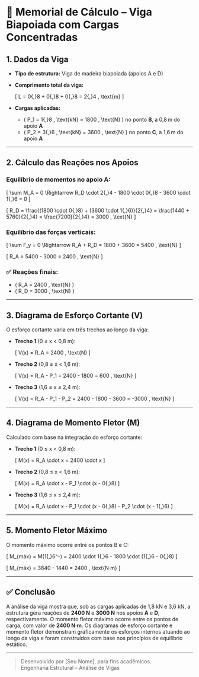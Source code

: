 # 📄 Memorial de Cálculo – Viga Biapoiada com Cargas Concentradas

## 1. Dados da Viga

- **Tipo de estrutura:** Viga de madeira biapoiada (apoios A e D)
- **Comprimento total da viga:**

  \[
  L = 0{,}8 + 0{,}8 + 0{,}8 = 2{,}4 \, \text{m}
  \]

- **Cargas aplicadas:**
  - \( P_1 = 1{,}8 \, \text{kN} = 1800 \, \text{N} \) no ponto **B**, a 0,8 m do apoio **A**
  - \( P_2 = 3{,}6 \, \text{kN} = 3600 \, \text{N} \) no ponto **C**, a 1,6 m do apoio **A**

---

## 2. Cálculo das Reações nos Apoios

### Equilíbrio de momentos no apoio A:

\[
\sum M_A = 0 \Rightarrow R_D \cdot 2{,}4 - 1800 \cdot 0{,}8 - 3600 \cdot 1{,}6 = 0
\]

\[
R_D = \frac{(1800 \cdot 0{,}8) + (3600 \cdot 1{,}6)}{2{,}4} = \frac{1440 + 5760}{2{,}4} = \frac{7200}{2{,}4} = 3000 \, \text{N}
\]

### Equilíbrio das forças verticais:

\[
\sum F_y = 0 \Rightarrow R_A + R_D = 1800 + 3600 = 5400 \, \text{N}
\]

\[
R_A = 5400 - 3000 = 2400 \, \text{N}
\]

### ✅ Reações finais:

- \( R_A = 2400 \, \text{N} \)
- \( R_D = 3000 \, \text{N} \)

---

## 3. Diagrama de Esforço Cortante (V)

O esforço cortante varia em três trechos ao longo da viga:

- **Trecho 1** (0 ≤ x < 0,8 m):

  \[
  V(x) = R_A = 2400 \, \text{N}
  \]

- **Trecho 2** (0,8 ≤ x < 1,6 m):

  \[
  V(x) = R_A - P_1 = 2400 - 1800 = 600 \, \text{N}
  \]

- **Trecho 3** (1,6 ≤ x ≤ 2,4 m):

  \[
  V(x) = R_A - P_1 - P_2 = 2400 - 1800 - 3600 = -3000 \, \text{N}
  \]

---

## 4. Diagrama de Momento Fletor (M)

Calculado com base na integração do esforço cortante:

- **Trecho 1** (0 ≤ x < 0,8 m):

  \[
  M(x) = R_A \cdot x = 2400 \cdot x
  \]

- **Trecho 2** (0,8 ≤ x < 1,6 m):

  \[
  M(x) = R_A \cdot x - P_1 \cdot (x - 0{,}8)
  \]

- **Trecho 3** (1,6 ≤ x ≤ 2,4 m):

  \[
  M(x) = R_A \cdot x - P_1 \cdot (x - 0{,}8) - P_2 \cdot (x - 1{,}6)
  \]

---

## 5. Momento Fletor Máximo

O momento máximo ocorre entre os pontos B e C:

\[
M_{máx} = M(1{,}6^-) = 2400 \cdot 1{,}6 - 1800 \cdot (1{,}6 - 0{,}8)
\]

\[
M_{máx} = 3840 - 1440 = 2400 \, \text{N·m}
\]

---

## ✅ Conclusão

A análise da viga mostra que, sob as cargas aplicadas de 1,8 kN e 3,6 kN, a estrutura gera reações de **2400 N** e **3000 N** nos apoios **A** e **D**, respectivamente. O momento fletor máximo ocorre entre os pontos de carga, com valor de **2400 N·m**. Os diagramas de esforço cortante e momento fletor demonstram graficamente os esforços internos atuando ao longo da viga e foram construídos com base nos princípios de equilíbrio estático.

---

> Desenvolvido por [Seu Nome], para fins acadêmicos.  
> Engenharia Estrutural – Análise de Vigas

